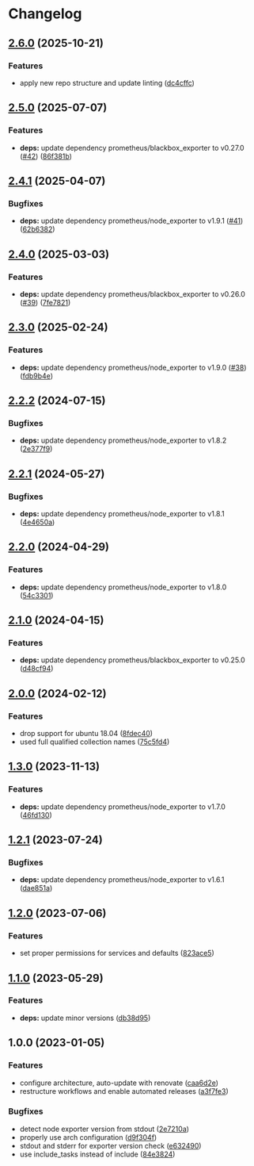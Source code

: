 # Changelog

## [2.6.0](https://github.com/rolehippie/exporters/compare/v2.5.0...v2.6.0) (2025-10-21)


### Features

* apply new repo structure and update linting ([dc4cffc](https://github.com/rolehippie/exporters/commit/dc4cffc2e8177135a1a24af3128d6df5f313f9d1))

## [2.5.0](https://github.com/rolehippie/exporters/compare/v2.4.1...v2.5.0) (2025-07-07)


### Features

* **deps:** update dependency prometheus/blackbox_exporter to v0.27.0 ([#42](https://github.com/rolehippie/exporters/issues/42)) ([86f381b](https://github.com/rolehippie/exporters/commit/86f381b4fd28a03ce655121580bfeb36a60c131d))

## [2.4.1](https://github.com/rolehippie/exporters/compare/v2.4.0...v2.4.1) (2025-04-07)


### Bugfixes

* **deps:** update dependency prometheus/node_exporter to v1.9.1 ([#41](https://github.com/rolehippie/exporters/issues/41)) ([62b6382](https://github.com/rolehippie/exporters/commit/62b638213c151dc0f3a382c2d77f9d8d54150f37))

## [2.4.0](https://github.com/rolehippie/exporters/compare/v2.3.0...v2.4.0) (2025-03-03)


### Features

* **deps:** update dependency prometheus/blackbox_exporter to v0.26.0 ([#39](https://github.com/rolehippie/exporters/issues/39)) ([7fe7821](https://github.com/rolehippie/exporters/commit/7fe7821280e96ccb950d90a4b85d0fca4d2d0cc5))

## [2.3.0](https://github.com/rolehippie/exporters/compare/v2.2.2...v2.3.0) (2025-02-24)


### Features

* **deps:** update dependency prometheus/node_exporter to v1.9.0 ([#38](https://github.com/rolehippie/exporters/issues/38)) ([fdb9b4e](https://github.com/rolehippie/exporters/commit/fdb9b4e985607f9dc6535d2cecb4c5bb7c979a1c))

## [2.2.2](https://github.com/rolehippie/exporters/compare/v2.2.1...v2.2.2) (2024-07-15)


### Bugfixes

* **deps:** update dependency prometheus/node_exporter to v1.8.2 ([2e377f9](https://github.com/rolehippie/exporters/commit/2e377f9ae978a3234a0629741ec5c57b1aa633c5))

## [2.2.1](https://github.com/rolehippie/exporters/compare/v2.2.0...v2.2.1) (2024-05-27)


### Bugfixes

* **deps:** update dependency prometheus/node_exporter to v1.8.1 ([4e4650a](https://github.com/rolehippie/exporters/commit/4e4650a96f9c871cd7c4c541fe4f26a5c0356d6e))

## [2.2.0](https://github.com/rolehippie/exporters/compare/v2.1.0...v2.2.0) (2024-04-29)


### Features

* **deps:** update dependency prometheus/node_exporter to v1.8.0 ([54c3301](https://github.com/rolehippie/exporters/commit/54c3301963df8c173c6e5fbe82bd00db53cabfac))

## [2.1.0](https://github.com/rolehippie/exporters/compare/v2.0.0...v2.1.0) (2024-04-15)


### Features

* **deps:** update dependency prometheus/blackbox_exporter to v0.25.0 ([d48cf94](https://github.com/rolehippie/exporters/commit/d48cf94ae655f843ed75428cd0104c348ef425c4))

## [2.0.0](https://github.com/rolehippie/exporters/compare/v1.3.0...v2.0.0) (2024-02-12)


### Features

* drop support for ubuntu 18.04 ([8fdec40](https://github.com/rolehippie/exporters/commit/8fdec40a1dfa9736281a678264a83301b944e880))
* used full qualified collection names ([75c5fd4](https://github.com/rolehippie/exporters/commit/75c5fd4a0725f7a329594c8b8c7b65727deb8146))

## [1.3.0](https://github.com/rolehippie/exporters/compare/v1.2.1...v1.3.0) (2023-11-13)


### Features

* **deps:** update dependency prometheus/node_exporter to v1.7.0 ([46fd130](https://github.com/rolehippie/exporters/commit/46fd13005b5205886abb0b75a57a00e75a74bed1))

## [1.2.1](https://github.com/rolehippie/exporters/compare/v1.2.0...v1.2.1) (2023-07-24)


### Bugfixes

* **deps:** update dependency prometheus/node_exporter to v1.6.1 ([dae851a](https://github.com/rolehippie/exporters/commit/dae851abeb3a2d82191e8b9ae5df596560cd568c))

## [1.2.0](https://github.com/rolehippie/exporters/compare/v1.1.0...v1.2.0) (2023-07-06)


### Features

* set proper permissions for services and defaults ([823ace5](https://github.com/rolehippie/exporters/commit/823ace504ced36d753c575920b88a19000878a6c))

## [1.1.0](https://github.com/rolehippie/exporters/compare/v1.0.0...v1.1.0) (2023-05-29)


### Features

* **deps:** update minor versions ([db38d95](https://github.com/rolehippie/exporters/commit/db38d95189137289799f343832a1e4ab2c5c5bf2))

## 1.0.0 (2023-01-05)


### Features

* configure architecture, auto-update with renovate ([caa6d2e](https://github.com/rolehippie/exporters/commit/caa6d2ed77d4754eb0d7c4d63287f3da779c035a))
* restructure workflows and enable automated releases ([a3f7fe3](https://github.com/rolehippie/exporters/commit/a3f7fe3918fe4ac9e5da2a64c4886559bf6aab22))


### Bugfixes

* detect node exporter version from stdout ([2e7210a](https://github.com/rolehippie/exporters/commit/2e7210a3dbe9d8284ef6b6d8bcb6e8d763bd2f96))
* properly use arch configuration ([d9f304f](https://github.com/rolehippie/exporters/commit/d9f304f131d74e4f2c6d323ed216f69d2fb23772))
* stdout and stderr for exporter version check ([e632490](https://github.com/rolehippie/exporters/commit/e6324902a5395c93ec23dce76858cde3b2b04460))
* use include_tasks instead of include ([84e3824](https://github.com/rolehippie/exporters/commit/84e3824702203c77c68584dbd3254bb5aff0af5d))
